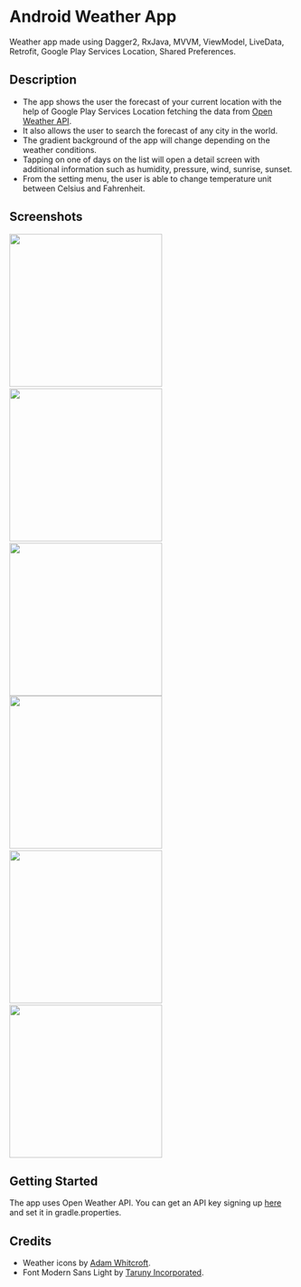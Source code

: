 # Android Weather App
Weather app made using Dagger2, RxJava, MVVM, ViewModel, LiveData, Retrofit, Google Play Services Location, Shared Preferences.
## Description
- The app shows the user the forecast of your current location with the help of Google Play Services Location fetching the data from <a href="https://openweathermap.org/api" target="_blank">Open Weather API</a>.
- It also allows the user to search the forecast of any city in the world.
- The gradient background of the app will change depending on the weather conditions.
- Tapping on one of days on the list will open a detail screen with additional information such as humidity, pressure, wind, sunrise, sunset.
- From the setting menu, the user is able to change temperature unit between Celsius and Fahrenheit.

## Screenshots
<img src="https://github.com/simoneconigliaro/android_weather/blob/master/Screenshot_1.png" width="270"/>&nbsp;&nbsp;
<img src="https://github.com/simoneconigliaro/android_weather/blob/master/Screenshot_2.png" width="270"/>&nbsp;&nbsp;
<img src="https://github.com/simoneconigliaro/android_weather/blob/master/Screenshot_3.png" width="270"/>
<img src="https://github.com/simoneconigliaro/android_weather/blob/master/Screenshot_4.png" width="270"/>&nbsp;&nbsp;
<img src="https://github.com/simoneconigliaro/android_weather/blob/master/Screenshot_5.png" width="270"/>&nbsp;&nbsp;
<img src="https://github.com/simoneconigliaro/android_weather/blob/master/Screenshot_6.png" width="270"/>

## Getting Started
The app uses Open Weather API. You can get an API key signing up <a href="https://home.openweathermap.org/users/sign_up" target="_blank">here</a> and set it in gradle.properties.

## Credits
- Weather icons by <a href="https://adamwhitcroft.com/climacons/" target="_blank">Adam Whitcroft</a>.
- Font Modern Sans Light by <a href="https://www.dafont.com/modern-sans.font" target="_blank">Taruny Incorporated</a>.
